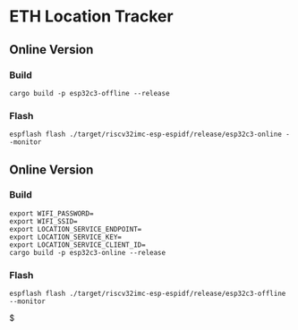 # ETH Location Tracker

## Online Version

### Build
```
cargo build -p esp32c3-offline --release
```

### Flash
```
espflash flash ./target/riscv32imc-esp-espidf/release/esp32c3-online --monitor
```

## Online Version

### Build
```
export WIFI_PASSWORD=
export WIFI_SSID=
export LOCATION_SERVICE_ENDPOINT=
export LOCATION_SERVICE_KEY=
export LOCATION_SERVICE_CLIENT_ID=
cargo build -p esp32c3-online --release
```

### Flash
```
espflash flash ./target/riscv32imc-esp-espidf/release/esp32c3-offline --monitor
```
$

